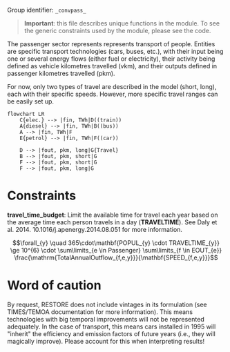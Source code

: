Group identifier: `_convpass_`

>**Important**: this file describes unique functions in the module. To see the generic constraints used by the module, please see the code.


The passenger sector represents represents transport of people. Entities are specific transport technologies (cars, buses, etc.), 
with their input being one or several energy flows (either fuel or electricity), their activity being defined as vehicle kilometres travelled (vkm), and their outputs defined in passenger kilometres travelled (pkm).

For now, only two types of travel are described in the model (short, long), each with their specific speeds. However, more specific travel ranges can be easily set up.

```mermaid
flowchart LR
    C{elec.} --> |fin, TWh|D((train))
    A{diesel} --> |fin, TWh|B((bus))
    A --> |fin, TWh|F
    E{petrol} --> |fin, TWh|F((car))
    
    D --> |fout, pkm, long|G{Travel}
    B --> |fout, pkm, short|G
    F --> |fout, pkm, short|G
    F --> |fout, pkm, long|G
```

# Constraints  

**travel_time_budget**: Limit the available time for travel each year based on the average time each person travels in a day ($\mathbf{TRAVELTIME}$).
See Daly et al. 2014. 10.1016/j.apenergy.2014.08.051 for more information.

$$\forall_{y} \quad 365\cdot\mathbf{POPUL_{y} \cdot TRAVELTIME_{y}} \ge 10^{6} \cdot  \sum\limits_{e \in Passenger} \sum\limits_{f \in EOUT_{e}} \frac{\mathrm{TotalAnnualOutflow_{f,e,y}}}{\mathbf{SPEED_{f,e,y}}}$$

# Word of caution

By request, RESTORE does not include vintages in its formulation (see TIMES/TEMOA documentation for more information). This means technologies with big temporal improvements will not be represented adequately. In the case of transport, this means cars installed in 1995 will "inherit" the efficiency and emission factors of future years (i.e., they will magically improve). Please account for this when interpreting results!